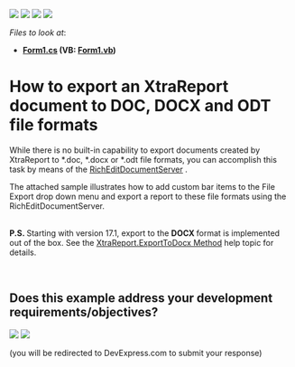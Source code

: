 <!-- default badges list -->
![](https://img.shields.io/endpoint?url=https://codecentral.devexpress.com/api/v1/VersionRange/128600898/12.2.4%2B)
[![](https://img.shields.io/badge/Open_in_DevExpress_Support_Center-FF7200?style=flat-square&logo=DevExpress&logoColor=white)](https://supportcenter.devexpress.com/ticket/details/E4530)
[![](https://img.shields.io/badge/📖_How_to_use_DevExpress_Examples-e9f6fc?style=flat-square)](https://docs.devexpress.com/GeneralInformation/403183)
[![](https://img.shields.io/badge/💬_Leave_Feedback-feecdd?style=flat-square)](#does-this-example-address-your-development-requirementsobjectives)
<!-- default badges end -->
<!-- default file list -->
*Files to look at*:

* **[Form1.cs](./CS/WindowsFormsApplication1/Form1.cs) (VB: [Form1.vb](./VB/WindowsFormsApplication1/Form1.vb))**
<!-- default file list end -->
# How to export an XtraReport document to DOC, DOCX and ODT file formats


<p>While there is no built-in capability to export documents created by XtraReport to *.doc, *.docx or *.odt file formats, you can accomplish this task by means of the <a href="http://documentation.devexpress.com/#CoreLibraries/clsDevExpressXtraRichEditRichEditDocumentServertopic"><u>RichEditDocumentServer</u></a> .</p>
<p>The attached sample illustrates how to add custom bar items to the File Export drop down menu and export a report to these file formats using the RichEditDocumentServer.<br><br></p>
<p><strong>P.S. </strong>Starting with version 17.1, export to the <strong>DOCX </strong>format is implemented out of the box. See the <a href="https://documentation.devexpress.com/#XtraReports/DevExpressXtraReportsUIXtraReport_ExportToDocxtopic">XtraReport.ExportToDocx Method</a> help topic for details.</p>

<br/>


<!-- feedback -->
## Does this example address your development requirements/objectives?

[<img src="https://www.devexpress.com/support/examples/i/yes-button.svg"/>](https://www.devexpress.com/support/examples/survey.xml?utm_source=github&utm_campaign=reporting-winforms-export-doc-odt&~~~was_helpful=yes) [<img src="https://www.devexpress.com/support/examples/i/no-button.svg"/>](https://www.devexpress.com/support/examples/survey.xml?utm_source=github&utm_campaign=reporting-winforms-export-doc-odt&~~~was_helpful=no)

(you will be redirected to DevExpress.com to submit your response)
<!-- feedback end -->
